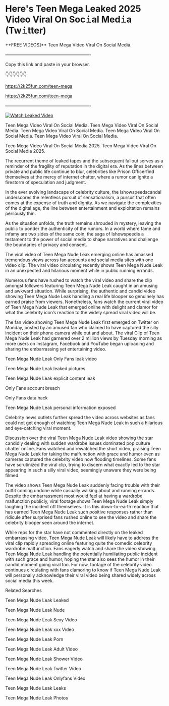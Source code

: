 # Here's Teen Mega Leaked 2025 Video Viral On Soc𝚒al Med𝚒a (Tw𝚒tter)

++FREE VIDEOS]** Teen Mega Video Viral On Social Media.

———————————————————-

Copy this link and paste in your browser.

👇👇👇👇👇👇

https://2k25fun.com/teen-mega

https://2k25fun.com/teen-mega

———————————————————-

[![Watch Leaked Video](https://miro.medium.com/v2/resize:fit:828/format:webp/1*cilzJN44JGOrTw9NJCrNHA.gif "Watch Leaked Video")](https://2k25fun.com/teen-mega)

Teen Mega Video Viral On Social Media. Teen Mega Video Viral On Social Media. Teen Mega Video Viral On Social Media. Teen Mega Video Viral On Social Media. Teen Mega Video Viral On Social Media.

Teen Mega Video Viral On Social Media 2025. Teen Mega Video Viral On Social Media 2025.

The recurrent theme of leaked tapes and the subsequent fallout serves as a reminder of the fragility of reputation in the digital era. As the lines between private and public life continue to blur, celebrities like Prison Officerfind themselves at the mercy of internet chatter, where a rumor can ignite a firestorm of speculation and judgment.

In the ever evolving landscape of celebrity culture, the Ishowspeedscandal underscores the relentless pursuit of sensationalism, a pursuit that often comes at the expense of truth and dignity. As we navigate the complexities of the digital age, the line between entertainment and exploitation remains perilously thin.

As the situation unfolds, the truth remains shrouded in mystery, leaving the public to ponder the authenticity of the rumors. In a world where fame and infamy are two sides of the same coin, the saga of Ishowspeedis a testament to the power of social media to shape narratives and challenge the boundaries of privacy and consent.

The viral video of Teen Mega Nude Leak emerging online has amassed tremendous views across fan accounts and social media sites with one video clip. The viral video circulating recently shows Teen Mega Nude Leak in an unexpected and hilarious moment while in public running errands.

Numerous fans have rushed to watch the viral video and share the clip amongst followers featuring Teen Mega Nude Leak caught in an amusing and awkward situation. While surprising, the authentic and candid video showing Teen Mega Nude Leak handling a real life blooper so genuinely has earned praise from viewers. Nonetheless, fans watch the current viral video of Teen Mega Nude Leak that emerged online with delight and clamor for what the celebrity icon’s reaction to the widely spread viral video will be.

The fan video showing Teen Mega Nude Leak first emerged on Twitter on Monday, posted by an amused fan who claimed to have captured the silly incident on their phone camera while out and about. The viral Clip of Teen Mega Nude Leak had garnered over 2 million views by Tuesday morning as more users on Instagram, Facebook and YouTube began uploading and sharing the embarrassing yet entertaining video.

Teen Mega Nude Leak Only Fans leak video

Teen Mega Nude Leak leaked pictures

Teen Mega Nude Leak explicit content leak

Only Fans account breach

Only Fans data hack

Teen Mega Nude Leak personal information exposed

Celebrity news outlets further spread the video across websites as fans could not get enough of watching Teen Mega Nude Leak in such a hilarious and eye-catching viral moment.

Discussion over the viral Teen Mega Nude Leak video showing the star candidly dealing with sudden wardrobe issues dominated pop culture chatter online. Fans watched and rewatched the short video, praising Teen Mega Nude Leak for taking the malfunction with grace and humor even as cameras captured the celebrity video now flooding timelines. Some fans have scrutinized the viral clip, trying to discern what exactly led to the star appearing in such a silly viral video, seemingly unaware they were being filmed.

The video shows Teen Mega Nude Leak suddenly facing trouble with their outfit coming undone while casually walking about and running errands. Despite the embarrassment most would feel at having a wardrobe malfunction publicly, viral footage shows Teen Mega Nude Leak simply laughing the incident off themselves. It is this down-to-earth reaction that has earned Teen Mega Nude Leak such positive responses rather than ridicule after surprised fans rushed online to see the video and share the celebrity blooper seen around the internet.

While reps for the star have not commented directly on the leaked embarrassing video, Teen Mega Nude Leak will likely have to address the viral clip rapidly spreading online featuring quite the comedic celebrity wardrobe malfunction. Fans eagerly watch and share the video showing Teen Mega Nude Leak handling the potentially humiliating public incident with such grace and humor, hoping the star also sees the humor in their candid moment going viral too. For now, footage of the celebrity video continues circulating with fans clamoring to know if Teen Mega Nude Leak will personally acknowledge their viral video being shared widely across social media this week.

Related Searches

Teen Mega Nude Leak Leaked

Teen Mega Nude Leak Nude

Teen Mega Nude Leak Sexy Video

Teen Mega Nude Leak xxx Video

Teen Mega Nude Leak Porn

Teen Mega Nude Leak Adult Video

Teen Mega Nude Leak Shower Video

Teen Mega Nude Leak Twitter Video

Teen Mega Nude Leak Onlyfans Video

Teen Mega Nude Leak Leaks

Teen Mega Nude Leak Photos